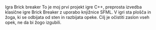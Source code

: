 Igra Brick breaker
To je moj prvi projekt igre C++, preprosta izvedba klasične igre Brick Breaker z uporabo knjižnice SFML. V igri sta plošča in žoga, ki se odbijata od sten in razbijata opeke. Cilj je očistiti zaslon vseh opek, ne da bi žogo izgubili.
